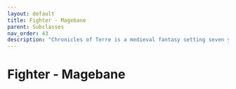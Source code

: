 ```yaml
---
layout: default
title: Fighter - Magebane
parent: Subclasses
nav_order: 43
description: "Chronicles of Terre is a medieval fantasy setting seven years in the writing, currently for dungeons & dragons 5th edition."
---
```


# Fighter - Magebane

